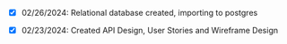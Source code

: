 -   [x] 02/26/2024: Relational database created, importing to postgres

-   [x] 02/23/2024: Created API Design, User Stories and Wireframe Design
